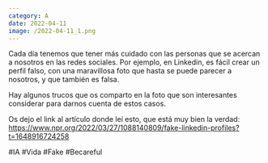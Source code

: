 ```yaml
--- 
category: A 
date: 2022-04-11 
image: /2022-04-11_1.png 
--- 
```


Cada día tenemos que tener más cuidado con las personas que se acercan a nosotros en las redes sociales. Por ejemplo, en Linkedin, es fácil crear un perfil falso, con una maravillosa foto que hasta se puede parecer a nosotros, y que también es falsa. 

Hay algunos trucos que os comparto en la foto que son interesantes considerar para darnos cuenta de estos casos. 

Os dejo el link al artículo donde leí esto, que está muy bien la verdad: https://www.npr.org/2022/03/27/1088140809/fake-linkedin-profiles?t=1648916724258

#IA #Vida #Fake #Becareful
